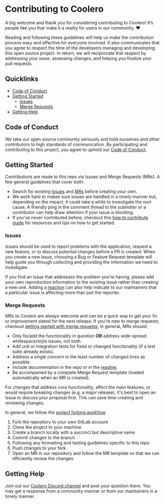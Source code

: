 # Contributing to Coolero

A big welcome and thank you for considering contributing to Coolero! It’s people like you that make it a reality for
users in our community. :heart:

Reading and following these guidelines will help us make the contribution process easy and effective for everyone
involved. It also communicates that you agree to respect the time of the developers managing and developing this open
source project. In return, we will reciprocate that respect by addressing your issue, assessing changes, and helping
you finalize your pull requests.

## Quicklinks

* [Code of Conduct](#code-of-conduct)
* [Getting Started](#getting-started)
    * [Issues](#issues)
    * [Merge Requests](#merge-requests)
* [Getting Help](#getting-help)

## Code of Conduct

We take our open source community seriously and hold ourselves and other contributors to high standards of
communication. By participating and contributing to this project, you agree to uphold
our [Code of Conduct](https://gitlab.com/coolero/coolero/-/blob/main/CODE_OF_CONDUCT.md).

## Getting Started

Contributions are made to this repo via Issues and Merge Requests (MRs). A few general guidelines that cover both:

- Search for existing [Issues](https://gitlab.com/coolero/coolero/-/issues)
  and [MRs](https://gitlab.com/coolero/coolero/-/merge_requests) before creating your own.
- We work hard to makes sure issues are handled in a timely manner but, depending on the impact, it could take a while
  to investigate the root cause. A friendly ping in the comment thread to the submitter or a contributor can help draw
  attention if your issue is blocking.
- If you've never contributed before,
  checkout this [how to contribute guide](https://opensource.guide/how-to-contribute/) for
  resources and tips on how to get started.

### Issues

Issues should be used to report problems with the application, request a new feature, or to discuss potential changes
before a PR is created. When you create a new Issue, choosing a Bug or Feature Request template will help guide you
through collecting and providing the information we need to investigate.

If you find an Issue that addresses the problem you're having, please add your own reproduction information to the
existing issue rather than creating a new one. Adding
a [reaction](https://github.blog/2016-03-10-add-reactions-to-pull-requests-issues-and-comments/) can also help indicate
to our maintainers that a particular issue is affecting more than just the reporter.

### Merge Requests

MRs to Coolero are always welcome and can be a quick way to get your fix or improvement slated for the next release. If
you're new to merge requests,
checkout [getting started with merge requests.](https://docs.gitlab.com/ee/user/project/merge_requests/getting_started.html)
In general, MRs should:

- Only fix/add the functionality in question **OR** address wide-spread whitespace/style issues, not both.
- Add unit or integration tests for fixed or changed functionality (if a test suite already exists).
- Address a single concern in the least number of changed lines as possible.
- Include documentation in the repo or in the [readme](https://gitlab.com/coolero/coolero/-/blob/main/README.md).
- Be accompanied by a complete Merge Request template (loaded automatically when an MR is created).

For changes that address core functionality, affect the main features, or would require breaking changes (e.g. a major
release), it's best to open an Issue to discuss your proposal first. This can save time creating and reviewing changes.

In general, we follow
the [project forking workflow](https://docs.gitlab.com/ee/user/project/repository/forking_workflow.html)

1. Fork the repository to your own GitLab account
2. Clone the project to your machine
3. Create a branch locally with a succinct but descriptive name
4. Commit changes to the branch
5. Following any formatting and testing guidelines specific to this repo
6. Push changes to your fork
7. Open an MR in our repository and follow the MR template so that we can efficiently review the changes.

## Getting Help

Join out our [Coolero Discord channel](https://discord.gg/MbcgUFAfhV) and post your question there. You may get a
response from a community manner or from our maintainers in a timely manner.